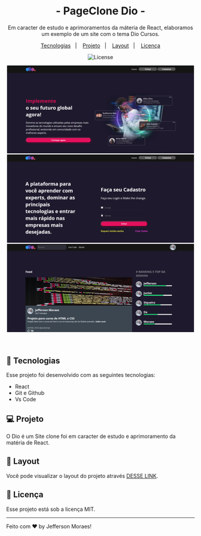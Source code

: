 <h1 align="center"> - PageClone Dio - </h1>

<p align="center">
Em caracter de estudo e aprimoramentos da máteria de React, elaboramos um exemplo de um site com o tema Dio Cursos.
<br>

</p>

<p align="center">
  <a href="#-tecnologias">Tecnologias</a>&nbsp;&nbsp;&nbsp;|&nbsp;&nbsp;&nbsp;
  <a href="#-projeto">Projeto</a>&nbsp;&nbsp;&nbsp;|&nbsp;&nbsp;&nbsp;
  <a href="#-layout">Layout</a>&nbsp;&nbsp;&nbsp;|&nbsp;&nbsp;&nbsp;
  <a href="#memo-licença">Licença</a>
</p>

<p align="center">
  <img alt="License" src="https://img.shields.io/static/v1?label=license&message=MIT&color=49AA26&labelColor=000000">
</p>

<p align="center">
  <img alt="License" src="./src/assets/telaHome.png" width="500">  
  <img alt="License" src="./src/assets/telaLogin.png" width="500">  
  <img alt="License" src="./src/assets/telaFeed.png" width="500">  
</p>

<br>

## 📱 Tecnologias

Esse projeto foi desenvolvido com as seguintes tecnologias:

- React
- Git e Github
- Vs Code

## 💻 Projeto

O Dio é um Site clone foi em caracter de estudo e aprimoramento da matéria de React.

## 🔖 Layout

Você pode visualizar o layout do projeto através [DESSE LINK](https://github.com/jeffersonmoraesjunior).

## :memo: Licença

Esse projeto está sob a licença MIT.

---

Feito com ♥ by Jefferson Moraes!

